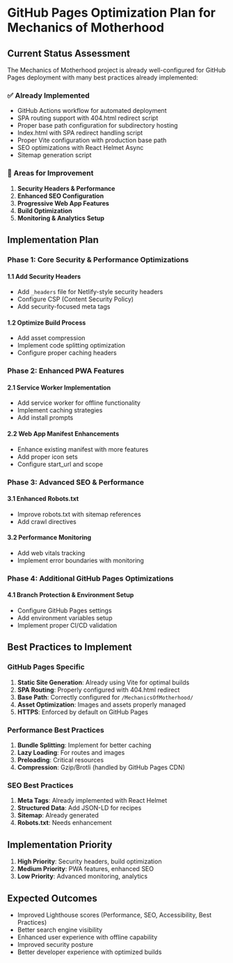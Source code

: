 # GitHub Pages Optimization Plan for Mechanics of Motherhood

## Current Status Assessment

The Mechanics of Motherhood project is already well-configured for GitHub Pages deployment with many best practices already implemented:

### ✅ Already Implemented

- GitHub Actions workflow for automated deployment
- SPA routing support with 404.html redirect script
- Proper base path configuration for subdirectory hosting
- Index.html with SPA redirect handling script
- Proper Vite configuration with production base path
- SEO optimizations with React Helmet Async
- Sitemap generation script

### 🔧 Areas for Improvement

1. **Security Headers & Performance**
2. **Enhanced SEO Configuration**  
3. **Progressive Web App Features**
4. **Build Optimization**
5. **Monitoring & Analytics Setup**

## Implementation Plan

### Phase 1: Core Security & Performance Optimizations

#### 1.1 Add Security Headers

- Add `_headers` file for Netlify-style security headers
- Configure CSP (Content Security Policy)
- Add security-focused meta tags

#### 1.2 Optimize Build Process

- Add asset compression
- Implement code splitting optimization
- Configure proper caching headers

### Phase 2: Enhanced PWA Features

#### 2.1 Service Worker Implementation

- Add service worker for offline functionality
- Implement caching strategies
- Add install prompts

#### 2.2 Web App Manifest Enhancements

- Enhance existing manifest with more features
- Add proper icon sets
- Configure start_url and scope

### Phase 3: Advanced SEO & Performance

#### 3.1 Enhanced Robots.txt

- Improve robots.txt with sitemap references
- Add crawl directives

#### 3.2 Performance Monitoring

- Add web vitals tracking
- Implement error boundaries with monitoring

### Phase 4: Additional GitHub Pages Optimizations

#### 4.1 Branch Protection & Environment Setup

- Configure GitHub Pages settings
- Add environment variables setup
- Implement proper CI/CD validation

## Best Practices to Implement

### GitHub Pages Specific

1. **Static Site Generation**: Already using Vite for optimal builds
2. **SPA Routing**: Properly configured with 404.html redirect
3. **Base Path**: Correctly configured for `/MechanicsOfMotherhood/`
4. **Asset Optimization**: Images and assets properly managed
5. **HTTPS**: Enforced by default on GitHub Pages

### Performance Best Practices

1. **Bundle Splitting**: Implement for better caching
2. **Lazy Loading**: For routes and images
3. **Preloading**: Critical resources
4. **Compression**: Gzip/Brotli (handled by GitHub Pages CDN)

### SEO Best Practices

1. **Meta Tags**: Already implemented with React Helmet
2. **Structured Data**: Add JSON-LD for recipes
3. **Sitemap**: Already generated
4. **Robots.txt**: Needs enhancement

## Implementation Priority

1. **High Priority**: Security headers, build optimization
2. **Medium Priority**: PWA features, enhanced SEO
3. **Low Priority**: Advanced monitoring, analytics

## Expected Outcomes

- Improved Lighthouse scores (Performance, SEO, Accessibility, Best Practices)
- Better search engine visibility
- Enhanced user experience with offline capability
- Improved security posture
- Better developer experience with optimized builds
